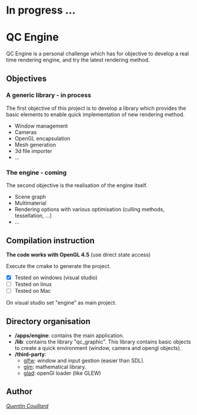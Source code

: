 # In progress ...

# QC Engine 

QC Engine is a personal challenge which has for objective to develop a real time rendering engine, and try the latest rendering method.

## Objectives

### A generic library - in process

The first objective of this project is to develop a library which provides the basic elements to enable quick implementation of new rendering method.
- Window management
- Cameras
- OpenGL encapsulation
- Mesh generation
- 3d file importer
- ...

[//]: # (Currently implemented:) 
[//]: # (- Basic opengl objects) 
[//]: # (		- Buffer Objects) 
[//]: # (		- Vertex Array)
[//]: # (		- Shader)
[//]: # (		- Program)
[//]: # (- Window)
[//]: # (- Basic camera)
[//]: # (- Camera controlers - FPS)
[//]: # (- Transform)
	
### The engine - coming

The second objective is the realisation of the engine itself.
- Scene graph
- Multimaterial
- Rendering options with various optimisation (culling methods, tessellation, ...)
- ...

## Compilation instruction
**The code works with OpenGL 4.5** (use direct state access)

Execute the cmake to generate the project.
- [x] Tested on windows (visual studio)
- [ ] Tested on linux
- [ ] Tested on Mac

On visual studio set "engine" as main project.

## Directory organisation
- **/apps/engine**: contains the main application.
- **/lib**: contains the library "qc_graphic". This library contains basic objects to create a quick environment (window, camera and opengl objects).
- **/third-party**:
	- [glfw](http://www.glfw.org/): window and input gestion (easier than SDL).
	- [glm](http://glm.g-truc.net/0.9.8/index.html): mathematical library.
	- [glad](http://glad.dav1d.de/): openGl loader (like GLEW)

## Author
*[Quentin Couillard](http://www.quentincouillard.com/)*